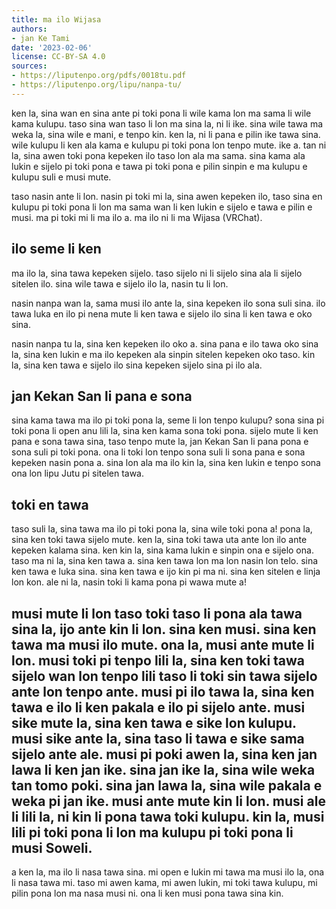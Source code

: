 ```yaml
---
title: ma ilo Wijasa
authors:
- jan Ke Tami
date: '2023-02-06'
license: CC-BY-SA 4.0
sources:
- https://liputenpo.org/pdfs/0018tu.pdf
- https://liputenpo.org/lipu/nanpa-tu/
---
```


ken la, sina wan en sina ante pi toki pona li wile kama lon ma sama li wile kama kulupu. taso sina wan taso li lon ma sina la, ni li ike. sina wile tawa ma weka la, sina wile e mani, e tenpo kin. ken la, ni li pana e pilin ike tawa sina. wile kulupu li ken ala kama e kulupu pi toki pona lon tenpo mute. ike a. tan ni la, sina awen toki pona kepeken ilo taso lon ala ma sama. sina kama ala lukin e sijelo pi toki pona e tawa pi toki pona e pilin sinpin e ma kulupu e kulupu suli e musi mute.

taso nasin ante li lon. nasin pi toki mi la, sina awen kepeken ilo, taso sina en kulupu pi toki pona li lon ma sama wan li ken lukin e sijelo e tawa e pilin e musi. ma pi toki mi li ma ilo a. ma ilo ni li ma Wijasa (VRChat).

## ilo seme li ken

ma ilo la, sina tawa kepeken sijelo. taso sijelo ni li sijelo sina ala li sijelo sitelen ilo. sina wile tawa e sijelo ilo la, nasin tu li lon.

nasin nanpa wan la, sama musi ilo ante la, sina kepeken ilo sona suli sina. ilo tawa luka en ilo pi nena mute li ken tawa e sijelo ilo sina li ken tawa e oko sina.

nasin nanpa tu la, sina ken kepeken ilo oko a. sina pana e ilo tawa oko sina la, sina ken lukin e ma ilo kepeken ala sinpin sitelen kepeken oko taso. kin la, sina ken tawa e sijelo ilo sina kepeken sijelo sina pi ilo ala.

## jan Kekan San li pana e sona

sina kama tawa ma ilo pi toki pona la, seme li lon tenpo kulupu? sona sina pi toki pona li open anu lili la, sina ken kama sona toki pona. sijelo mute li ken pana e sona tawa sina, taso tenpo mute la, jan Kekan San li pana pona e sona suli pi toki pona. ona li toki lon tenpo sona suli li sona pana e sona kepeken nasin pona a. sina lon ala ma ilo kin la, sina ken lukin e tenpo sona ona lon lipu Jutu pi sitelen tawa.

## toki en tawa

taso suli la, sina tawa ma ilo pi toki pona la, sina wile toki pona a! pona la, sina ken toki tawa sijelo mute. ken la, sina toki tawa uta ante lon ilo ante kepeken kalama sina. ken kin la, sina kama lukin e sinpin ona e sijelo ona. taso ma ni la, sina ken tawa a. sina ken tawa lon ma lon nasin lon telo. sina ken tawa e luka sina. sina ken tawa e ijo kin pi ma ni. sina ken sitelen e linja lon kon. ale ni la, nasin toki li kama pona pi wawa mute a!

## musi mute li lon taso toki taso li pona ala tawa sina la, ijo ante kin li lon. sina ken musi. sina ken tawa ma musi ilo mute. ona la, musi ante mute li lon. musi toki pi tenpo lili la, sina ken toki tawa sijelo wan lon tenpo lili taso li toki sin tawa sijelo ante lon tenpo ante. musi pi ilo tawa la, sina ken tawa e ilo li ken pakala e ilo pi sijelo ante. musi sike mute la, sina ken tawa e sike lon kulupu. musi sike ante la, sina taso li tawa e sike sama sijelo ante ale. musi pi poki awen la, sina ken jan lawa li ken jan ike. sina jan ike la, sina wile weka tan tomo poki. sina jan lawa la, sina wile pakala e weka pi jan ike. musi ante mute kin li lon. musi ale li lili la, ni kin li pona tawa toki kulupu. kin la, musi lili pi toki pona li lon ma kulupu pi toki pona li musi Soweli.

a ken la, ma ilo li nasa tawa sina. mi open e lukin mi tawa ma musi ilo la, ona li nasa tawa mi. taso mi awen kama, mi awen lukin, mi toki tawa kulupu, mi pilin pona lon ma nasa musi ni. ona li ken musi pona tawa sina kin.